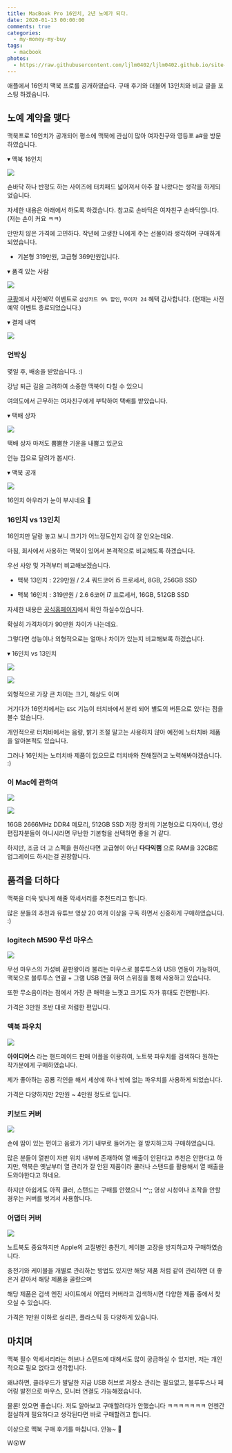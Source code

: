 ```yaml
---
title: MacBook Pro 16인치, 2년 노예가 되다.
date: 2020-01-13 00:00:00
comments: true
categories:
  - my-money-my-buy
tags:
  - macbook
photos:
  - https://raw.githubusercontent.com/ljlm0402/ljlm0402.github.io/site-images/macbook/logo.jpeg
---
```


애플에서 16인치 맥북 프로를 공개하였습다. 구매 후기와 더불어 13인치와 비교 글을 포스팅 하겠습니다.

<!-- more -->

## 노예 계약을 맺다

맥북프로 16인치가 공개되어 평소에 맥북에 관심이 많아 여자친구와 영등포 a#을 방문하였습니다.

▾ 맥북 16인치

![](https://raw.githubusercontent.com/ljlm0402/ljlm0402.github.io/site-images/macbook/1.jpeg)

손바닥 하나 반정도 하는 사이즈에 터치패드 넓어져서 아주 잘 나왔다는 생각을 하게되었습니다.

자세한 내용은 아래에서 하도록 하겠습니다. 참고로 손바닥은 여자친구 손바닥입니다. (저는 손이 커요 ㅋㅋ)

만만치 않은 가격에 고민하다. 작년에 고생한 나에게 주는 선물이라 생각하며 구매하게 되었습니다.

- 기본형 319만원, 고급형 369만원입니다.

▾ 품격 있는 사람

![](https://raw.githubusercontent.com/ljlm0402/ljlm0402.github.io/site-images/macbook/2.jpeg)

[쿠팡](https://www.coupang.com/vp/products/1066005124?itemId=2012781732&sourceType=share&shareChannel=kakaoTalk&isAddedCart=)에서 사전예약 이벤트로 `삼성카드 9% 할인`, `무이자 24` 혜택 감사합니다. (현재는 사전예약 이벤트 종료되었습니다.)

▾ 결제 내역

![](https://raw.githubusercontent.com/ljlm0402/ljlm0402.github.io/site-images/macbook/3.jpeg)

### 언박싱

몇일 후, 배송을 받았습니다. :)

강남 퇴근 길을 고려하여 소중한 맥북이 다칠 수 있으니

여의도에서 근무하는 여자친구에게 부탁하여 택배를 받았습니다.

▾ 택배 상자

![](https://raw.githubusercontent.com/ljlm0402/ljlm0402.github.io/site-images/macbook/4.jpeg)

택배 상자 마저도 뿜뿜한 기운을 내뿜고 있군요

언능 집으로 달려가 봅시다.

▾ 맥북 공개

![](https://raw.githubusercontent.com/ljlm0402/ljlm0402.github.io/site-images/macbook/5.jpeg)

16인치 아우라가 눈이 부시네요 🤩

### 16인치 vs 13인치

16인치만 달랑 놓고 보니 크기가 어느정도인지 감이 잘 안오는데요.

마침, 회사에서 사용하는 맥북이 있어서 본격적으로 비교해도록 하겠습니다.

우선 사양 및 가격부터 비교해보겠습니다.

- 맥북 13인치 : 229만원 / 2.4 쿼드코어 i5 프로세서, 8GB, 256GB SSD

- 맥북 16인치 : 319만원 / 2.6 6코어 i7 프로세서, 16GB, 512GB SSD

자세한 내용은 [공식홈페이지](https://www.apple.com/kr/shop/buy-mac/macbook-pro)에서 확인 하실수있습니다.

확실히 가격차이가 90만원 차이가 나는데요.

그렇다면 성능이나 외형적으로는 얼마나 차이가 있는지 비교해보록 하겠습니다.

▾ 16인치 vs 13인치

![](https://raw.githubusercontent.com/ljlm0402/ljlm0402.github.io/site-images/macbook/6.jpeg)

![](https://raw.githubusercontent.com/ljlm0402/ljlm0402.github.io/site-images/macbook/7.jpeg)

외형적으로 가장 큰 차이는 크기, 해상도 이며

거기다가 16인치에서는 `ESC` 기능이 터치바에서 분리 되어 별도의 버튼으로 있다는 점을 볼수 있습니다.

개인적으로 터치바에서는 음량, 밝기 조절 말고는 사용하지 않아 예전에 노터치바 제품을 알아본적도 있습니다.

그러나 16인치는 노터치바 제품이 없으므로 터치바와 친해질려고 노력해봐야겠습니다. :)

### 이 Mac에 관하여

![](https://raw.githubusercontent.com/ljlm0402/ljlm0402.github.io/site-images/macbook/8.png)

![](https://raw.githubusercontent.com/ljlm0402/ljlm0402.github.io/site-images/macbook/9.png)

16GB 2666MHz DDR4 메모리, 512GB SSD 저장 장치의 기본형으로 디자이너, 영상 편집자분들이 아니시라면 무난한 기본형을 선택하면 좋을 거 같다.

하지만, 조금 더 고 스펙을 원하신다면 고급형이 아닌 **다다익램** 으로 RAM을 32GB로 업그레이드 하시는걸 권장합니다.

## 품격을 더하다

맥북을 더욱 빛나게 해줄 악세서리를 추천드리고 합니다.

많은 분들의 추천과 유튜브 영상 20 여개 이상을 구독 하면서 신중하게 구매하였습니다. :)

### logitech M590 무선 마우스

![](https://raw.githubusercontent.com/ljlm0402/ljlm0402.github.io/site-images/macbook/10.png)

무선 마우스의 가성비 끝판왕이라 불리는 마우스로 블루투스와 USB 연동이 가능하여, 맥북으로 블루투스 연결 + 그램 USB 연결 하여 스위칭을 통해 사용하고 있습니다.

또한 무소음이라는 점에서 가장 큰 매력을 느꼇고 크기도 자가 휴대도 간편합니다.

가격은 3만원 초반 대로 저렴한 편입니다.

### 맥북 파우치

![](https://raw.githubusercontent.com/ljlm0402/ljlm0402.github.io/site-images/macbook/11.jpg)

**아이디어스** 라는 핸드메이드 판매 어플을 이용하여, 노트북 파우치를 검색하다 원하는 작가분에게 구매하였습니다.

제가 좋아하는 공룡 각인을 해서 세상에 하나 밖에 없는 파우치를 사용하게 되었습니다.

가격은 다양하지만 2만원 ~ 4만원 정도로 입니다.

### 키보드 커버

![](https://raw.githubusercontent.com/ljlm0402/ljlm0402.github.io/site-images/macbook/12.jpeg)

손에 땀이 있는 편이고 음료가 기기 내부로 들어가는 걸 방지하고자 구매하였습니다.

많은 분들이 열판이 자판 위치 내부에 존재하여 열 배출이 안된다고 추천은 안한다고 하지만, 맥북은 옛날부터 열 관리가 잘 안된 제품이라 쿨러나 스탠드를 활용해서 열 배출을 도와야한다고 하네요.

하지만 아쉽게도 아직 쿨러, 스탠드는 구매를 안했으니 ^^;; 영상 시청이나 조작을 안할 경우는 커버를 벗겨서 사용합니다.

### 어댑터 커버

![](https://raw.githubusercontent.com/ljlm0402/ljlm0402.github.io/site-images/macbook/13.jpg)

노트북도 중요하지만 Apple의 고질병인 충전기, 케이블 고장을 방지하고자 구매하였습니다.

충전기와 케이블을 개별로 관리하는 방법도 있지만 해당 제품 처럼 같이 관리하면 더 좋은거 같아서 해당 제품을 골랐으며

해당 제품은 검색 엔진 사이트에서 어댑터 커버라고 검색하시면 다양한 제품 중에서 찾으실 수 있습니다.

가격은 1만원 이하로 실리콘, 플라스틱 등 다양하게 있습니다.

## 마치며

맥북 필수 악세서리라는 허브나 스탠드에 대해서도 많이 궁금하실 수 있지만, 저는 개인적으로 필요 없다고 생각합니다.

왜냐하면, 클라우드가 발달한 지금 USB 허브로 저장소 관리는 필요없고, 블루투스나 페어링 발전으로 마우스, 모니터 연결도 가능해졌습니다.

물론! 있으면 좋습니다. 저도 알아보고 구매할려다가 안했습니다 ㅋㅋㅋㅋㅋㅋㅋ 언젠간 절실하게 필요하다고 생각된다면 바로 구매할려고 합니다.

이상으로 맥북 구매 후기를 마칩니다. 안뇽~ 👋

W😲W
